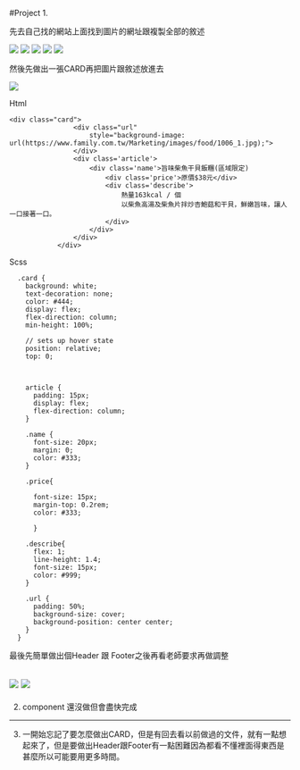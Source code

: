 #Project
1. 

先去自己找的網站上面找到圖片的網址跟複製全部的敘述

![](./1-1.png)
![](./1-2.png)
![](./1-3.png)
![](./1-4.png)
![](./1-5.png)


然後先做出一張CARD再把圖片跟敘述放進去

![](./2-1.png)

Html
```
<div class="card">
                <div class="url"
                    style="background-image: url(https://www.family.com.tw/Marketing/images/food/1006_1.jpg);">
                </div>
                <div class='article'>
                    <div class='name'>旨味柴魚干貝飯糰(區域限定)
                        <div class='price'>原價$38元</div>
                        <div class='describe'>
                            熱量163kcal / 個
                            以柴魚高湯及柴魚片拌炒杏鮑菇和干貝，鮮嫩旨味，讓人一口接著一口。
                        </div>
                    </div>
                </div>
            </div>
```

Scss
```
  .card {
    background: white;
    text-decoration: none;
    color: #444;
    display: flex;
    flex-direction: column;
    min-height: 100%;
    
    // sets up hover state
    position: relative;
    top: 0;
    
      
    
    article {
      padding: 15px;
      display: flex;
      flex-direction: column;
    }
    
    .name {
      font-size: 20px;
      margin: 0;
      color: #333;
    }

    .price{

      font-size: 15px;
      margin-top: 0.2rem;
      color: #333;
      
      }
    
    .describe{
      flex: 1;
      line-height: 1.4;
      font-size: 15px;
      color: #999;
    }
    
    .url {
      padding: 50%;
      background-size: cover;
      background-position: center center;
    }
  }
```
最後先簡單做出個Header 跟 Footer之後再看老師要求再做調整

![](./2.png)
![](./3.png)
---

2. component 還沒做但會盡快完成

---

3. 一開始忘記了要怎麼做出CARD，但是有回去看以前做過的文件，就有一點想起來了，但是要做出Header跟Footer有一點困難因為都看不懂裡面得東西是甚麼所以可能要用更多時間。